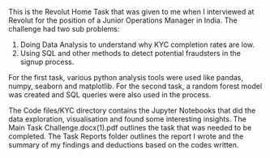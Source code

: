 This is the Revolut Home Task that was given to me when I interviewed at Revolut for the position of a Junior Operations Manager in India. 
The challenge had two sub problems:
1. Doing Data Analysis to understand why KYC completion rates are low.
2. Using SQL and other methods to detect potential fraudsters in the signup process.

For the first task, various python analysis tools were used like pandas, numpy, seaborn and matplotlib.
For the second task, a random forest model was created and SQL queries were also used in the process.

The Code files/KYC directory contains the Jupyter Notebooks that did the data exploration, visualisation and found some interesting insights.
The Main Task Challenge.docx(1).pdf outlines the task that was needed to be completed.
The Task Reports folder outlines the report I wrote and the summary of my findings and deductions based on the codes written.
